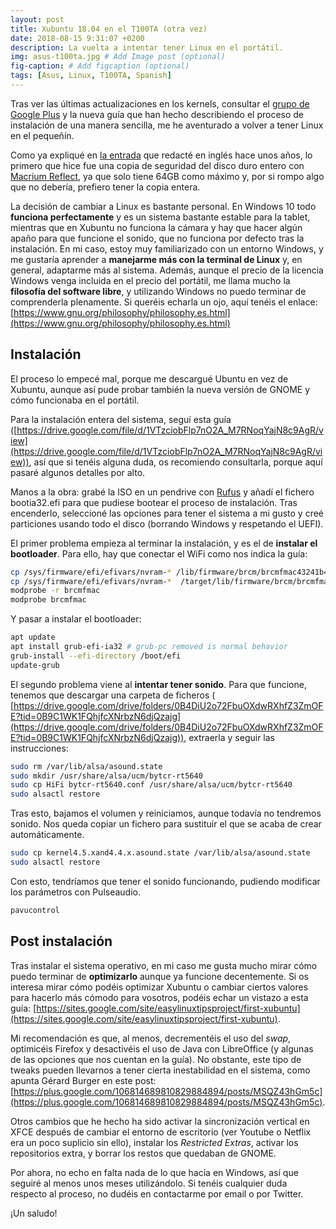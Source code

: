 ```yaml
---
layout: post
title: Xubuntu 18.04 en el T100TA (otra vez)
date: 2018-08-15 9:31:07 +0200
description: La vuelta a intentar tener Linux en el portátil.
img: asus-t100ta.jpg # Add Image post (optional)
fig-caption: # Add figcaption (optional)
tags: [Asus, Linux, T100TA, Spanish]
---
```


Tras ver las últimas actualizaciones en los kernels, consultar el [grupo de Google Plus](https://plus.google.com/communities/117853703024346186936) y la nueva guía que han hecho describiendo el proceso de instalación de una manera sencilla, me he aventurado a volver a tener Linux en el pequeñín. 

Como ya expliqué en [la entrada](https://areidz.github.io/blog/linux-on-asus-transformer/) que redacté en inglés hace unos años, lo primero que hice fue una copia de seguridad del disco duro entero con [Macrium Reflect](https://www.macrium.com/reflectfree), ya que solo tiene 64GB como máximo y, por si rompo algo que no debería, prefiero tener la copia entera.

La decisión de cambiar a Linux es bastante personal. En Windows 10 todo **funciona perfectamente** y es un sistema bastante estable para la tablet, mientras que en Xubuntu no funciona la cámara y hay que hacer algún apaño para que funcione el sonido, que no funciona por defecto tras la instalación. En mi caso, estoy muy familiarizado con un entorno Windows, y me gustaría aprender a **manejarme más con la terminal de Linux** y, en general, adaptarme más al sistema. Además, aunque el precio de la licencia Windows venga incluida en el precio del portátil, me llama mucho la **filosofía del software libre**, y utilizando Windows no puedo terminar de comprenderla plenamente. Si queréis echarla un ojo, aquí tenéis el enlace: [https://www.gnu.org/philosophy/philosophy.es.html](https://www.gnu.org/philosophy/philosophy.es.html)

## Instalación

El proceso lo empecé mal, porque me descargué Ubuntu en vez de Xubuntu, aunque así pude probar también la nueva versión de GNOME y cómo funcionaba en el portátil. 

Para la instalación entera del sistema, seguí esta guía ([https://drive.google.com/file/d/1VTzciobFlp7nO2A_M7RNoqYajN8c9AgR/view](https://drive.google.com/file/d/1VTzciobFlp7nO2A_M7RNoqYajN8c9AgR/view)), así que si tenéis alguna duda, os recomiendo consultarla, porque aquí pasaré algunos detalles por alto.

Manos a la obra: grabé la ISO en un pendrive con [Rufus](https://rufus.ie) y añadí el fichero bootia32.efi para que pudiese bootear el proceso de instalación. Tras encenderlo, seleccioné las opciones para tener el sistema a mi gusto y creé particiones usando todo el disco (borrando Windows y respetando el UEFI).

El primer problema empieza al terminar la instalación, y es el de **instalar el bootloader**. Para ello, hay que conectar el WiFi como nos indica la guía:

```bash
cp /sys/firmware/efi/efivars/nvram-* /lib/firmware/brcm/brcmfmac43241b4-sdio.txt #useful now
cp /sys/firmware/efi/efivars/nvram-*  /target/lib/firmware/brcm/brcmfmac43241b4-sdio.txt #useful after reboot
modprobe -r brcmfmac
modprobe brcmfmac
```

Y pasar a instalar el bootloader:

```bash
apt update
apt install grub-efi-ia32 # grub-pc removed is normal behavior
grub-install --efi-directory /boot/efi
update-grub
```

El segundo problema viene al **intentar tener sonido**. Para que funcione, tenemos que descargar una carpeta de ficheros ( [https://drive.google.com/drive/folders/0B4DiU2o72FbuOXdwRXhfZ3ZmOFE?tid=0B9C1WK1FQhjfcXNrbzN6djQzajg](https://drive.google.com/drive/folders/0B4DiU2o72FbuOXdwRXhfZ3ZmOFE?tid=0B9C1WK1FQhjfcXNrbzN6djQzajg)), extraerla y seguir las instrucciones:

```bash
sudo rm /var/lib/alsa/asound.state
sudo mkdir /usr/share/alsa/ucm/bytcr-rt5640
sudo cp HiFi bytcr-rt5640.conf /usr/share/alsa/ucm/bytcr-rt5640
sudo alsactl restore
```

Tras esto, bajamos el volumen y reiniciamos, aunque todavía no tendremos sonido. Nos queda copiar un fichero para sustituir el que se acaba de crear automáticamente.

```bash
sudo cp kernel4.5.xand4.4.x.asound.state /var/lib/alsa/asound.state
sudo alsactl restore
```

Con esto, tendríamos que tener el sonido funcionando, pudiendo modificar los parámetros con Pulseaudio.

```bash
pavucontrol
```

## Post instalación

Tras instalar el sistema operativo, en mi caso me gusta mucho mirar cómo puedo terminar de **optimizarlo** aunque ya funcione decentemente. Si os interesa mirar cómo podéis optimizar Xubuntu o cambiar ciertos valores para hacerlo más cómodo para vosotros, podéis echar un vistazo a esta guía: [https://sites.google.com/site/easylinuxtipsproject/first-xubuntu](https://sites.google.com/site/easylinuxtipsproject/first-xubuntu).

Mi recomendación es que, al menos, decrementéis el uso del _swap_, optimicéis Firefox y desactivéis el uso de Java con LibreOffice (y algunas de las opciones que nos cuentan en la guía). No obstante, este tipo de tweaks pueden llevarnos a tener cierta inestabilidad en el sistema, como apunta Gérard Burger en este post: [https://plus.google.com/106814689810829884894/posts/MSQZ43hGm5c](https://plus.google.com/106814689810829884894/posts/MSQZ43hGm5c). 

Otros cambios que he hecho ha sido activar la sincronización vertical en XFCE después de cambiar el entorno de escritorio (ver Youtube o Netflix era un poco suplicio sin ello), instalar los _Restricted Extras_, activar los repositorios extra, y borrar los restos que quedaban de GNOME. 

Por ahora, no echo en falta nada de lo que hacía en Windows, así que seguiré al menos unos meses utilizándolo. Si tenéis cualquier duda respecto al proceso, no dudéis en contactarme por email o por Twitter.

¡Un saludo!